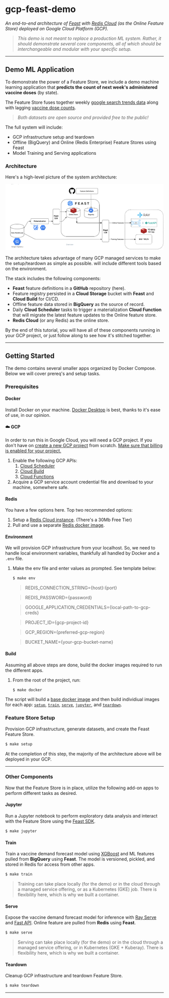 # gcp-feast-demo
*An end-to-end architecture of [Feast](https://docs.feast.dev/) with [Redis Cloud](https://app.redislabs.com/) (as the Online Feature Store) deployed on Google Cloud Platform (GCP).*

>*This demo is not meant to replace a production ML system. Rather, it should demonstrate several core components, all of which should be interchangeable and modular with your specific setup.*
___

## Demo ML Application
To demonstrate the power of a Feature Store, we include a demo machine learning application that **predicts the count of next week's administered vaccine doses** (by state).

The Feature Store fuses together weekly [google search trends data]() along with lagging [vaccine dose counts]().

>*Both datasets are open source and provided free to the public!*

The full system will include:
- GCP infrastructure setup and teardown
- Offline (BigQuery) and Online (Redis Enterprise) Feature Stores using Feast
- Model Training and Serving applications

### Architecture

Here's a high-level picture of the system architecture:

![architecture](img/Feast_GCP_Redis_Ray_Demo.png)


The architecture takes advantage of many GCP managed services to make the setup/teardown as simple as possible. will include different tools based on the environment.

The stack includes the following components:

- **Feast** feature definitions in a **GitHub** repository (here).
- Feature registry persisted in a **Cloud Storage** bucket with **Feast** and **Cloud Build** for CI/CD.
- Offline feature data stored in **BigQuery** as the source of record.
- Daily **Cloud Scheduler** tasks to trigger a materialization **Cloud Function** that will migrate the latest feature updates to the Online feature store.
- **Redis Cloud** (or any Redis) as the online store.

By the end of this tutorial, you will have all of these components running in your GCP project, or just follow along to see how it's stitched together.

___

## Getting Started
The demo contains several smaller apps organized by Docker Compose. Below we will cover prereq's and setup tasks.

### Prerequisites

#### Docker
Install Docker on your machine. [Docker Desktop](https://www.docker.com/products/docker-desktop/) is best, thanks to it's ease of use, in our opinion.

#### ☁️ GCP
In order to run this in Google Cloud, you will need a GCP project. If you don't have on [create a new GCP project](https://console.cloud.google.com/cloud-resource-manager) from scratch. [Make sure that billing is enabled for your project.](https://cloud.google.com/billing/docs/how-to/modify-project)


1. Enable the following GCP APIs:
    1. [Cloud Scheduler](https://console.cloud.google.com/apis/library/cloudscheduler.googleapis.com?q=cloud&id=1d54d828-14ed-4976-959b-3b18cca9e859)
    2. [Cloud Build](https://console.cloud.google.com/apis/library/cloudbuild.googleapis.com?q=cloud&id=9472915e-c82c-4bef-8a6a-34c81e5aebcc)
    3. [Cloud Functions](https://console.cloud.google.com/apis/library/cloudfunctions.googleapis.com?q=cloud%20functions&id=2174da14-0e34-49ed-9267-e258674e95da)
2. Acquire a GCP service account credential file and download to your machine, somewhere safe.

#### Redis
You have a few options here. Top two recommended options:

1. Setup a [Redis Cloud instance](https://app.redislabs.com/). (There's a 30Mb Free Tier)
2. Pull and use a separate [Redis docker image](https://hub.docker.com/_/redis).

#### Environment
We will provision GCP infrastructure from your localhost. So, we need to handle local environment variables, thankfully all handled by Docker and a `.env` file.


1. Make the env file and enter values as prompted. See template below:
    ```bash
    $ make env
    ```
    >REDIS_CONNECTION_STRING={host}:{port}

    >REDIS_PASSWORD={password}

    >GOOGLE_APPLICATION_CREDENTIALS={local-path-to-gcp-creds}

    >PROJECT_ID={gcp-project-id}

    >GCP_REGION={preferred-gcp-region}

    >BUCKET_NAME={your-gcp-bucket-name}



#### Build
Assuming all above steps are done, build the docker images required to run the different apps.

1. From the root of the project, run:
    ```bash
    $ make docker
    ```

The script will build a [base docker image](./Dockerfile) and then build individiual images for each app: [`setup`](setup/), [`train`](train/), [`serve`](serve/), [`jupyter`](jupyter/), and [`teardown`](teardown/).

### Feature Store Setup

Provision GCP infrastructure, generate datasets, and create the Feast Feature Store.
```bash
$ make setup
```
At the completion of this step, the majority of the architecture above will be deployed in your GCP.
___

### Other Components
Now that the Feature Store is in place, utilize the following add-on apps to perform different tasks as desired.

#### Jupyter
Run a Jupyter notebook to perform exploratory data analysis and interact with the
Feature Store using the [Feast SDK](https://rtd.feast.dev/en/master/).

```bash
$ make jupyter
```
#### Train
Train a vaccine demand forecast model using [XGBoost](https://xgboost.readthedocs.io/en/stable/) and ML features
pulled from **BigQuery** using **Feast**. The model is versioned, pickled, and stored in Redis for access from other apps.

```bash
$ make train
```

>Training can take place locally (for the demo) or in the cloud through a managed service offering, or as a Kubernetes (GKE) job. There is flexibility here, which is why we built a container.

#### Serve
Expose the vaccine demand forecast model for inference with [Ray Serve](https://docs.ray.io/en/latest/serve/index.html) and [Fast API](https://fastapi.tiangolo.com/). Online feature are pulled from **Redis** using **Feast**.

```bash
$ make serve
```

>Serving can take place locally (for the demo) or in the cloud through a managed service offering, or in Kubernetes (GKE + Kuberay). There is flexibility here, which is why we built a container.

#### Teardown
Cleanup GCP infrastructure and teardown Feature Store.

```bash
$ make teardown
```

___

